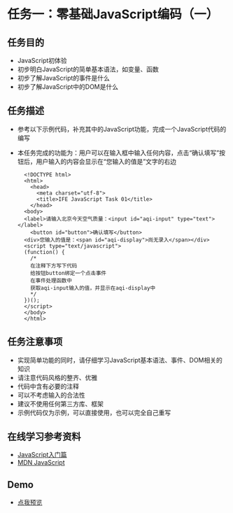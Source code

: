 任务一：零基础JavaScript编码（一）
==================================

## 任务目的
	
- JavaScript初体验
- 初步明白JavaScript的简单基本语法，如变量、函数
- 初步了解JavaScript的事件是什么
- 初步了解JavaScript中的DOM是什么

## 任务描述

- 参考以下示例代码，补充其中的JavaScript功能，完成一个JavaScript代码的编写
- 本任务完成的功能为：用户可以在输入框中输入任何内容，点击“确认填写”按钮后，用户输入的内容会显示在“您输入的值是”文字的右边
		
		<!DOCTYPE html>
		<html>
		  <head>
		    <meta charset="utf-8">
		    <title>IFE JavaScript Task 01</title>
		  </head>
		<body>
		<label>请输入北京今天空气质量：<input id="aqi-input" type="text"></label>
		  <button id="button">确认填写</button>
		<div>您输入的值是：<span id="aqi-display">尚无录入</span></div>
		<script type="text/javascript">
		(function() {
		  /*    
		  在注释下方写下代码
		  给按钮button绑定一个点击事件
		  在事件处理函数中
		  获取aqi-input输入的值，并显示在aqi-display中
		  */
		})();
		</script>
		</body>
		</html>

## 任务注意事项

- 实现简单功能的同时，请仔细学习JavaScript基本语法、事件、DOM相关的知识
- 请注意代码风格的整齐、优雅
- 代码中含有必要的注释	
- 可以不考虑输入的合法性	
- 建议不使用任何第三方库、框架	
- 示例代码仅为示例，可以直接使用，也可以完全自己重写

## 在线学习参考资料

- [JavaScript入门篇](http://www.imooc.com/course/note/id/36?sort=last&owner=mine&page=1)	
- [MDN JavaScript](https://developer.mozilla.org/zh-CN/docs/Web/JavaScript)

## Demo

- [点我预览](https://jecyu.github.io/ife-baidu-2017/binbin-college/task-01/index.html)

